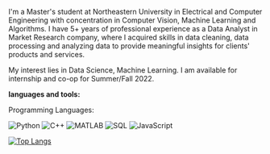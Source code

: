 I'm a Master's student at Northeastern University in Electrical and Computer Engineering with concentration in Computer Vision, Machine Learning and Algorithms. I have 5+ years of professional experience as a Data Analyst in Market Research company, where I acquired skills in data cleaning, data processing and analyzing data to provide meaningful insights for clients' products and services.

My interest lies in Data Science, Machine Learning. I am available for internship and co-op for Summer/Fall 2022.

 <!---
You can reach me 
<a href="https://www.linkedin.com/in/snehalpimple/">
  <img align="left" alt="Abhishek's LinkedIn" width="22px" src="https://raw.githubusercontent.com/peterthehan/peterthehan/master/assets/linkedin.svg" />
</a> --->

**languages and tools:** 

Programming Languages: <p>
  <img alt="Python" src="https://img.shields.io/badge/-Python-blue" />
  <img alt="C++" src="https://img.shields.io/badge/-C%2B%2B-green" /> 
  <img alt="MATLAB" src="https://img.shields.io/badge/-MATLAB-orange" />
  <img alt="SQL" src="https://img.shields.io/badge/-SQL-blueviolet" />
  <img alt="JavaScript" src="https://img.shields.io/badge/-JavaScript-red" />
 </p> 
 <!---
 Data Science Libraries: <p>
  <img alt="TypeScript" src="https://img.shields.io/badge/-TypeScript-007ACC?style=flat-square&logo=typescript&logoColor=white" />
  <img alt="Insomnia" src="https://img.shields.io/badge/-Insomnia-5849BE?style=flat-square&logo=insomnia&logoColor=white" />
  <img alt="Apollo" src="https://img.shields.io/badge/-Apollo%20GraphQL-311C87?style=flat-square&logo=apollo-graphql&logoColor=white" />
  <img alt="Heroku" src="https://img.shields.io/badge/-Heroku-430098?style=flat-square&logo=heroku&logoColor=white" />
  <img alt="redux" src="https://img.shields.io/badge/-Redux-764ABC?style=flat-square&logo=redux&logoColor=white" />
  <img alt="ReactiveX" src="https://img.shields.io/badge/-RxJs-B7178C?style=flat-square&logo=reactivex&logoColor=white" />
  <img alt="GraphQL" src="https://img.shields.io/badge/-GraphQL-E10098?style=flat-square&logo=graphql&logoColor=white" />
  </p>  
  Machine Learning: <p>
  <img alt="Sass" src="https://img.shields.io/badge/-Sass-CC6699?style=flat-square&logo=sass&logoColor=white" />
  <img alt="Styled Components" src="https://img.shields.io/badge/-Styled_Components-db7092?style=flat-square&logo=styled-components&logoColor=white" />
  <img alt="git" src="https://img.shields.io/badge/-Git-F05032?style=flat-square&logo=git&logoColor=white" />
  <img alt="NestJs" src="https://img.shields.io/badge/-NestJs-ea2845?style=flat-square&logo=nestjs&logoColor=white" />
  <img alt="angular" src="https://img.shields.io/badge/-Angular-DD0031?style=flat-square&logo=angular&logoColor=white" />
  <img alt="npm" src="https://img.shields.io/badge/-NPM-CB3837?style=flat-square&logo=npm&logoColor=white" />
  <img alt="html5" src="https://img.shields.io/badge/-HTML5-E34F26?style=flat-square&logo=html5&logoColor=white" />
  </p>
  Deep Learning:<p>
  <img alt="Brave browser" src="https://img.shields.io/badge/-Brave_Browser-FB542B?style=flat-square&logo=brave&logoColor=white" />
  <img alt="Rollup" src="https://img.shields.io/badge/-Rollup-EC4A3F?style=flat-square&logo=rollup.js&logoColor=white" />
  <img alt="d3js" src="https://img.shields.io/badge/-D3.js-F9A03C?style=flat-square&logo=d3.js&logoColor=white" />
  <img alt="Prettier" src="https://img.shields.io/badge/-Prettier-F7B93E?style=flat-square&logo=prettier&logoColor=white" />
  <img alt="MongoDB" src="https://img.shields.io/badge/-MongoDB-13aa52?style=flat-square&logo=mongodb&logoColor=white" />
  <img alt="Nodejs" src="https://img.shields.io/badge/-Nodejs-43853d?style=flat-square&logo=Node.js&logoColor=white" />
</p> ---->

<!---
[![Snehal's GitHub stats](https://github-readme-stats.vercel.app/api?username=snehalpimple)](https://github.com/snehalpimple/github-readme-stats) --->

[![Top Langs](https://github-readme-stats.vercel.app/api/top-langs/?username=snehalpimple&layout=compact)](https://github.com/snehalpimple/github-readme-stats)
<!---
snehalpimple/snehalpimple is a ✨ special ✨ repository because its `README.md` (this file) appears on your GitHub profile.
You can click the Preview link to take a look at your changes.
--->

